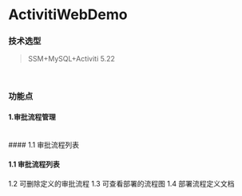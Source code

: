 # ActivitiWebDemo

### 技术选型
>SSM+MySQL+Activiti 5.22
<br>

### 功能点
#### 1.审批流程管理
<br>
#### 1.1 审批流程列表


#### 1.1 审批流程列表
1.2 可删除定义的审批流程
1.3 可查看部署的流程图
1.4 部署流程定义文档

